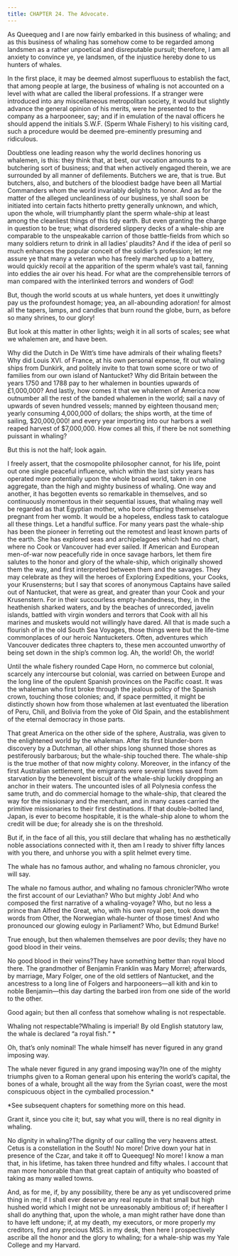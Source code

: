 ```yaml
---
title: CHAPTER 24. The Advocate.
---
```


As Queequeg and I are now fairly embarked in this business of whaling; and as this business of whaling has somehow come to be regarded among landsmen as a rather unpoetical and disreputable pursuit; therefore, I am all anxiety to convince ye, ye landsmen, of the injustice hereby done to us hunters of whales.

In the first place, it may be deemed almost superfluous to establish the fact, that among people at large, the business of whaling is not accounted on a level with what are called the liberal professions. If a stranger were introduced into any miscellaneous metropolitan society, it would but slightly advance the general opinion of his merits, were he presented to the company as a harpooneer, say; and if in emulation of the naval officers he should append the initials S.W.F. (Sperm Whale Fishery) to his visiting card, such a procedure would be deemed pre-eminently presuming and ridiculous.

Doubtless one leading reason why the world declines honoring us whalemen, is this: they think that, at best, our vocation amounts to a butchering sort of business; and that when actively engaged therein, we are surrounded by all manner of defilements. Butchers we are, that is true. But butchers, also, and butchers of the bloodiest badge have been all Martial Commanders whom the world invariably delights to honor. And as for the matter of the alleged uncleanliness of our business, ye shall soon be initiated into certain facts hitherto pretty generally unknown, and which, upon the whole, will triumphantly plant the sperm whale-ship at least among the cleanliest things of this tidy earth. But even granting the charge in question to be true; what disordered slippery decks of a whale-ship are comparable to the unspeakable carrion of those battle-fields from which so many soldiers return to drink in all ladies’ plaudits? And if the idea of peril so much enhances the popular conceit of the soldier’s profession; let me assure ye that many a veteran who has freely marched up to a battery, would quickly recoil at the apparition of the sperm whale’s vast tail, fanning into eddies the air over his head. For what are the comprehensible terrors of man compared with the interlinked terrors and wonders of God!

But, though the world scouts at us whale hunters, yet does it unwittingly pay us the profoundest homage; yea, an all-abounding adoration! for almost all the tapers, lamps, and candles that burn round the globe, burn, as before so many shrines, to our glory!

But look at this matter in other lights; weigh it in all sorts of scales; see what we whalemen are, and have been.

Why did the Dutch in De Witt’s time have admirals of their whaling fleets? Why did Louis XVI. of France, at his own personal expense, fit out whaling ships from Dunkirk, and politely invite to that town some score or two of families from our own island of Nantucket? Why did Britain between the years 1750 and 1788 pay to her whalemen in bounties upwards of £1,000,000? And lastly, how comes it that we whalemen of America now outnumber all the rest of the banded whalemen in the world; sail a navy of upwards of seven hundred vessels; manned by eighteen thousand men; yearly consuming 4,000,000 of dollars; the ships worth, at the time of sailing, $20,000,000! and every year importing into our harbors a well reaped harvest of $7,000,000. How comes all this, if there be not something puissant in whaling?

But this is not the half; look again.

I freely assert, that the cosmopolite philosopher cannot, for his life, point out one single peaceful influence, which within the last sixty years has operated more potentially upon the whole broad world, taken in one aggregate, than the high and mighty business of whaling. One way and another, it has begotten events so remarkable in themselves, and so continuously momentous in their sequential issues, that whaling may well be regarded as that Egyptian mother, who bore offspring themselves pregnant from her womb. It would be a hopeless, endless task to catalogue all these things. Let a handful suffice. For many years past the whale-ship has been the pioneer in ferreting out the remotest and least known parts of the earth. She has explored seas and archipelagoes which had no chart, where no Cook or Vancouver had ever sailed. If American and European men-of-war now peacefully ride in once savage harbors, let them fire salutes to the honor and glory of the whale-ship, which originally showed them the way, and first interpreted between them and the savages. They may celebrate as they will the heroes of Exploring Expeditions, your Cooks, your Krusensterns; but I say that scores of anonymous Captains have sailed out of Nantucket, that were as great, and greater than your Cook and your Krusenstern. For in their succourless empty-handedness, they, in the heathenish sharked waters, and by the beaches of unrecorded, javelin islands, battled with virgin wonders and terrors that Cook with all his marines and muskets would not willingly have dared. All that is made such a flourish of in the old South Sea Voyages, those things were but the life-time commonplaces of our heroic Nantucketers. Often, adventures which Vancouver dedicates three chapters to, these men accounted unworthy of being set down in the ship’s common log. Ah, the world! Oh, the world!

Until the whale fishery rounded Cape Horn, no commerce but colonial, scarcely any intercourse but colonial, was carried on between Europe and the long line of the opulent Spanish provinces on the Pacific coast. It was the whaleman who first broke through the jealous policy of the Spanish crown, touching those colonies; and, if space permitted, it might be distinctly shown how from those whalemen at last eventuated the liberation of Peru, Chili, and Bolivia from the yoke of Old Spain, and the establishment of the eternal democracy in those parts.

That great America on the other side of the sphere, Australia, was given to the enlightened world by the whaleman. After its first blunder-born discovery by a Dutchman, all other ships long shunned those shores as pestiferously barbarous; but the whale-ship touched there. The whale-ship is the true mother of that now mighty colony. Moreover, in the infancy of the first Australian settlement, the emigrants were several times saved from starvation by the benevolent biscuit of the whale-ship luckily dropping an anchor in their waters. The uncounted isles of all Polynesia confess the same truth, and do commercial homage to the whale-ship, that cleared the way for the missionary and the merchant, and in many cases carried the primitive missionaries to their first destinations. If that double-bolted land, Japan, is ever to become hospitable, it is the whale-ship alone to whom the credit will be due; for already she is on the threshold.

But if, in the face of all this, you still declare that whaling has no æsthetically noble associations connected with it, then am I ready to shiver fifty lances with you there, and unhorse you with a split helmet every time.

The whale has no famous author, and whaling no famous chronicler, you will say.

The whale no famous author, and whaling no famous chronicler?Who wrote the first account of our Leviathan? Who but mighty Job! And who composed the first narrative of a whaling-voyage? Who, but no less a prince than Alfred the Great, who, with his own royal pen, took down the words from Other, the Norwegian whale-hunter of those times! And who pronounced our glowing eulogy in Parliament? Who, but Edmund Burke!

True enough, but then whalemen themselves are poor devils; they have no good blood in their veins.

No good blood in their veins?They have something better than royal blood there. The grandmother of Benjamin Franklin was Mary Morrel; afterwards, by marriage, Mary Folger, one of the old settlers of Nantucket, and the ancestress to a long line of Folgers and harpooneers—all kith and kin to noble Benjamin—this day darting the barbed iron from one side of the world to the other.

Good again; but then all confess that somehow whaling is not respectable.

Whaling not respectable?Whaling is imperial! By old English statutory law, the whale is declared “a royal fish.” *

Oh, that’s only nominal! The whale himself has never figured in any grand imposing way.

The whale never figured in any grand imposing way?In one of the mighty triumphs given to a Roman general upon his entering the world’s capital, the bones of a whale, brought all the way from the Syrian coast, were the most conspicuous object in the cymballed procession.*

*See subsequent chapters for something more on this head.

Grant it, since you cite it; but, say what you will, there is no real dignity in whaling.

No dignity in whaling?The dignity of our calling the very heavens attest. Cetus is a constellation in the South! No more! Drive down your hat in presence of the Czar, and take it off to Queequeg! No more! I know a man that, in his lifetime, has taken three hundred and fifty whales. I account that man more honorable than that great captain of antiquity who boasted of taking as many walled towns.

And, as for me, if, by any possibility, there be any as yet undiscovered prime thing in me; if I shall ever deserve any real repute in that small but high hushed world which I might not be unreasonably ambitious of; if hereafter I shall do anything that, upon the whole, a man might rather have done than to have left undone; if, at my death, my executors, or more properly my creditors, find any precious MSS. in my desk, then here I prospectively ascribe all the honor and the glory to whaling; for a whale-ship was my Yale College and my Harvard.